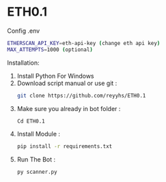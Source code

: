 # ETH0.1
Config .env
```bash
ETHERSCAN_API_KEY=eth-api-key (change eth api key)
MAX_ATTEMPTS=1000 (optional)
```


Installation:
1. Install Python For Windows
2. Download script manual or use git :
   ```bash
   git clone https://github.com/reyyhs/ETH0.1
   ```
3. Make sure you already in bot folder :
   ```bash
   Cd ETH0.1
   ```
4. Install Module :
   ```bash
   pip install -r requirements.txt
   ```
5. Run The Bot :
   ```bash
   py scanner.py
   ```
   
   
